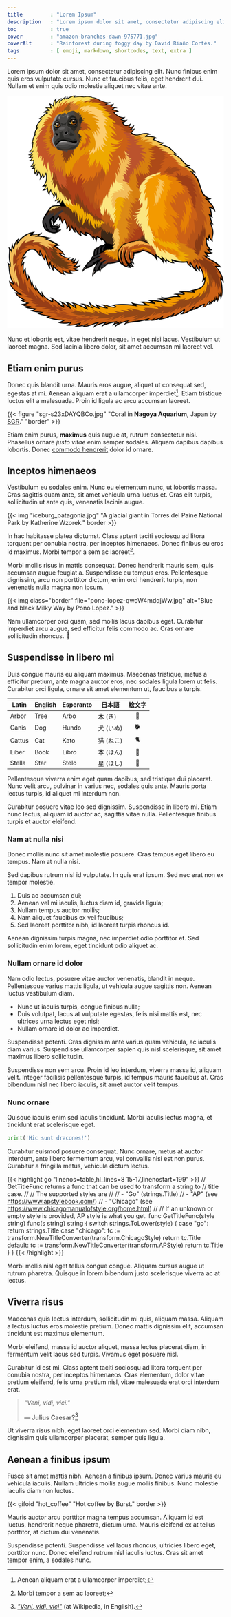 ```yaml
---
title         : "Lorem Ipsum"
description   : "Lorem ipsum dolor sit amet, consectetur adipiscing elit. Nunc finibus enim quis eros vulputate cursus."
toc           : true
cover         : "amazon-branches-dawn-975771.jpg"
coverAlt      : "Rainforest during foggy day by David Riaño Cortés."
tags          : [ emoji, markdown, shortcodes, text, extra ]
---
```


Lorem ipsum dolor sit amet, consectetur adipiscing elit. Nunc finibus enim quis eros vulputate cursus. Nunc et faucibus felis, eget hendrerit dui. Nullam et enim quis odio molestie aliquet nec vitae ante.

![Golden lion tamarin drawing.](img/golden-lion-tamarin-drawing.png)

Nunc et lobortis est, vitae hendrerit neque. In eget nisi lacus. Vestibulum ut laoreet magna. Sed lacinia libero dolor, sit amet accumsan mi laoreet vel.

## Etiam enim purus

Donec quis blandit urna. Mauris eros augue, aliquet ut consequat sed, egestas at mi. Aenean aliquam erat a ullamcorper imperdiet[^1]. Etiam tristique luctus elit a malesuada. Proin id ligula ac arcu accumsan laoreet.

{{< figure "sgr-s23xDAYQBCo.jpg" "Coral in **Nagoya Aquarium**, Japan by [SGR](https://unsplash.com/@sgr)." "border" >}}

Etiam enim purus, **maximus** quis augue at, rutrum consectetur nisi. Phasellus ornare *justo vitae* enim semper sodales. Aliquam dapibus dapibus lobortis. Donec [commodo hendrerit](#) dolor id ornare.

## Inceptos himenaeos

Vestibulum eu sodales enim. Nunc eu elementum nunc, ut lobortis massa. Cras sagittis quam ante, sit amet vehicula urna luctus et. Cras elit turpis, sollicitudin ut ante quis, venenatis lacinia augue.

{{< img "iceburg_patagonia.jpg" "A glacial giant in Torres del Paine National Park by Katherine Wzorek." border >}}

In hac habitasse platea dictumst. Class aptent taciti sociosqu ad litora torquent per conubia nostra, per inceptos himenaeos. Donec finibus eu eros id maximus. Morbi tempor a sem ac laoreet[^2].

Morbi mollis risus in mattis consequat. Donec hendrerit mauris sem, quis accumsan augue feugiat a. Suspendisse eu tempus eros. Pellentesque dignissim, arcu non porttitor dictum, enim orci hendrerit turpis, non venenatis nulla magna non ipsum.

{{< img class="border" file="pono-lopez-qwoW4mdqjWw.jpg" alt="Blue and black Milky Way by Pono Lopez." >}}

Nam ullamcorper orci quam, sed mollis lacus dapibus eget. Curabitur imperdiet arcu augue, sed efficitur felis commodo ac. Cras ornare sollicitudin rhoncus. :milky_way:

## Suspendisse in libero mi

Duis congue mauris eu aliquam maximus. Maecenas tristique, metus a efficitur pretium, ante magna auctor eros, nec sodales ligula lorem ut felis. Curabitur orci ligula, ornare sit amet elementum ut, faucibus a turpis.

Latin|English|Esperanto|日本語|絵文字
---|---|---|---|:---:
Arbor|Tree|Arbo|木 (き)|:deciduous_tree:
Canis|Dog|Hundo|犬 (いぬ)|:dog2:
Cattus|Cat|Kato|猫 (ねこ)|:cat2:
Liber|Book|Libro|本 (ほん)|:book:
Stella|Star|Stelo|星 (ほし)|:star2:


Pellentesque viverra enim eget quam dapibus, sed tristique dui placerat. Nunc velit arcu, pulvinar in varius nec, sodales quis ante. Mauris porta lectus turpis, id aliquet mi interdum non.

Curabitur posuere vitae leo sed dignissim. Suspendisse in libero mi. Etiam nunc lectus, aliquam id auctor ac, sagittis vitae nulla. Pellentesque finibus turpis et auctor eleifend.

### Nam at nulla nisi

Donec mollis nunc sit amet molestie posuere. Cras tempus eget libero eu tempus. Nam at nulla nisi.

Sed dapibus rutrum nisl id vulputate. In quis erat ipsum. Sed nec erat non ex tempor molestie.

1. Duis ac accumsan dui;
2. Aenean vel mi iaculis, luctus diam id, gravida ligula;
3. Nullam tempus auctor mollis;
4. Nam aliquet faucibus ex vel faucibus;
5. Sed laoreet porttitor nibh, id laoreet turpis rhoncus id.

Aenean dignissim turpis magna, nec imperdiet odio porttitor et. Sed sollicitudin enim lorem, eget tincidunt odio aliquet ac.

### Nullam ornare id dolor

Nam odio lectus, posuere vitae auctor venenatis, blandit in neque. Pellentesque varius mattis ligula, ut vehicula augue sagittis non. Aenean luctus vestibulum diam.

* Nunc ut iaculis turpis, congue finibus nulla;
* Duis volutpat, lacus at vulputate egestas, felis nisi mattis est, nec ultrices urna lectus eget nisi;
* Nullam ornare id dolor ac imperdiet.

Suspendisse potenti. Cras dignissim ante varius quam vehicula, ac iaculis diam varius. Suspendisse ullamcorper sapien quis nisl scelerisque, sit amet maximus libero sollicitudin.

Suspendisse non sem arcu. Proin id leo interdum, viverra massa id, aliquam velit. Integer facilisis pellentesque turpis, id tempus mauris faucibus at. Cras bibendum nisl nec libero iaculis, sit amet auctor velit tempus.

### Nunc ornare

Quisque iaculis enim sed iaculis tincidunt. Morbi iaculis lectus magna, et tincidunt erat scelerisque eget.

```py
print('Hic sunt dracones!')
```

Curabitur euismod posuere consequat. Nunc ornare, metus at auctor interdum, ante libero fermentum arcu, vel convallis nisi est non purus. Curabitur a fringilla metus, vehicula dictum lectus.

{{< highlight go "linenos=table,hl_lines=8 15-17,linenostart=199" >}}
// GetTitleFunc returns a func that can be used to transform a string to
// title case.
//
// The supported styles are
//
// - "Go" (strings.Title)
// - "AP" (see https://www.apstylebook.com/)
// - "Chicago" (see https://www.chicagomanualofstyle.org/home.html)
//
// If an unknown or empty style is provided, AP style is what you get.
func GetTitleFunc(style string) func(s string) string {
  switch strings.ToLower(style) {
  case "go":
    return strings.Title
  case "chicago":
    tc := transform.NewTitleConverter(transform.ChicagoStyle)
    return tc.Title
  default:
    tc := transform.NewTitleConverter(transform.APStyle)
    return tc.Title
  }
}
{{< /highlight >}}

Morbi mollis nisl eget tellus congue congue. Aliquam cursus augue ut rutrum pharetra. Quisque in lorem bibendum justo scelerisque viverra ac at lectus.

## Viverra risus

Maecenas quis lectus interdum, sollicitudin mi quis, aliquam massa. Aliquam a lectus luctus eros molestie pretium. Donec mattis dignissim elit, accumsan tincidunt est maximus elementum.

Morbi eleifend, massa id auctor aliquet, massa lectus placerat diam, in fermentum velit lacus sed turpis. Vivamus eget posuere nisl.

Curabitur id est mi. Class aptent taciti sociosqu ad litora torquent per conubia nostra, per inceptos himenaeos. Cras elementum, dolor vitae pretium eleifend, felis urna pretium nisl, vitae malesuada erat orci interdum erat.

> *"Veni, vidi, vici."*
>
> **— Julius Caesar?**[^3]

Ut viverra risus nibh, eget laoreet orci elementum sed. Morbi diam nibh, dignissim quis ullamcorper placerat, semper quis ligula.

## Aenean a finibus ipsum

Fusce sit amet mattis nibh. Aenean a finibus ipsum. Donec varius mauris eu vehicula iaculis. Nullam ultricies mollis augue mollis finibus. Nunc molestie iaculis diam non luctus.

{{< gifoid "hot_coffee" "Hot coffee by Burst." border >}}

Mauris auctor arcu porttitor magna tempus accumsan. Aliquam id est luctus, hendrerit neque pharetra, dictum urna. Mauris eleifend ex at tellus porttitor, at dictum dui venenatis.

Suspendisse potenti. Suspendisse vel lacus rhoncus, ultricies libero eget, porttitor nunc. Donec eleifend rutrum nisl iaculis luctus. Cras sit amet tempor enim, a sodales nunc.


[^1]: Aenean aliquam erat a ullamcorper imperdiet;
[^2]: Morbi tempor a sem ac laoreet;
[^3]: [*"Veni, vidi, vici"*](https://en.wikipedia.org/wiki/Veni,_vidi,_vici) (at Wikipedia, in English).
